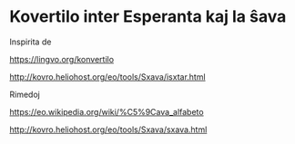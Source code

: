 # Kovertilo inter Esperanta kaj la ŝava

Inspirita de 

https://lingvo.org/konvertilo

http://kovro.heliohost.org/eo/tools/Sxava/isxtar.html

Rimedoj

https://eo.wikipedia.org/wiki/%C5%9Cava_alfabeto

http://kovro.heliohost.org/eo/tools/Sxava/sxava.html

